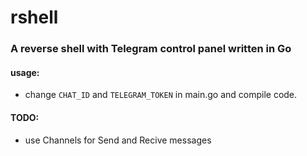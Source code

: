 # rshell

### A reverse shell with Telegram control panel written in Go

#### usage:
* change `CHAT_ID` and `TELEGRAM_TOKEN` in main.go and compile code.


#### TODO:
* use Channels for Send and Recive messages
